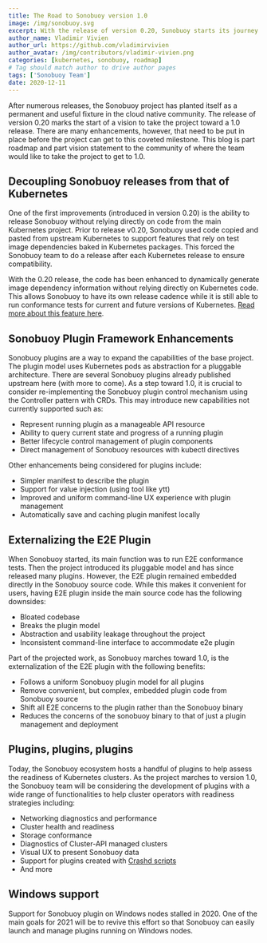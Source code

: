 ```yaml
---
title: The Road to Sonobuoy version 1.0
image: /img/sonobuoy.svg
excerpt: With the release of version 0.20, Sunobuoy starts its journey toward 1.0 -- let's see what it will take to get there.
author_name: Vladimir Vivien
author_url: https://github.com/vladimirvivien
author_avatar: /img/contributors/vladimir-vivien.png
categories: [kubernetes, sonobuoy, roadmap]
# Tag should match author to drive author pages
tags: ['Sonobuoy Team']
date: 2020-12-11
---
```


After numerous releases, the Sonobuoy project has planted itself as a permanent and useful fixture in the cloud native community.  The release of version 0.20 marks the start of a vision to take the project toward a 1.0 release.  There are many enhancements, however, that need to be put in place before the project can get to this coveted milestone.  This blog is part roadmap and part vision statement to the community of where the team would like to take the project to get to 1.0.

## Decoupling Sonobuoy releases from that of Kubernetes
One of the first improvements (introduced in version 0.20) is the ability to release Sonobuoy without relying directly on code from the main Kubernetes project.  Prior to release v0.20, Sonobuoy used code copied and pasted from upstream Kubernetes to support features that rely on test image dependencies baked in Kubernetes packages. This forced the Sonobuoy team to do a release after each Kubernetes release to ensure compatibility.  

With the 0.20 release, the code has been enhanced to dynamically generate image dependency information without relying directly on Kubernetes code.  This allows Sonobuoy to have its own release cadence while it is still able to run conformance tests for current and future versions of Kubernetes. [Read more about this feature here](/decoupling-sonobuoy-and-kubernetes).

## Sonobuoy Plugin Framework Enhancements
Sonobuoy plugins are a way to expand the capabilities of the base project.  The plugin model uses Kubernetes pods as abstraction for a pluggable architecture.  There are several Sonobuoy plugins already published upstream here (with more to come).  As a step toward 1.0, it is crucial to consider re-implementing the Sonobuoy plugin control mechanism using the Controller pattern with CRDs.  This may introduce new capabilities not currently supported such as:

 * Represent running plugin as a manageable API resource
 * Ability to query current state and progress of a running plugin
 * Better lifecycle control management of plugin components
 * Direct management of Sonobuoy resources with kubectl directives

Other enhancements being considered for plugins include:
 * Simpler manifest to describe the plugin
 * Support for value injection (using tool like ytt)
 * Improved and uniform command-line UX experience with plugin management
 * Automatically save and caching plugin manifest locally

## Externalizing the E2E Plugin
 
When Sonobuoy started, its main function was to run E2E conformance tests.  Then the project introduced its pluggable model and has since released many plugins.  However, the E2E plugin remained embedded directly in the Sonobuoy source code.  While this makes it convenient for users, having E2E plugin inside the main source code has the following downsides:

 * Bloated codebase
 * Breaks the plugin model
 * Abstraction and usability leakage throughout the project
 * Inconsistent command-line interface to accommodate e2e plugin

Part of the projected work, as Sonobuoy marches toward 1.0, is the externalization of the  E2E plugin with the following benefits:

 * Follows a uniform Sonobuoy plugin model for all plugins
 * Remove convenient, but complex, embedded plugin code from Sonobuoy source
 * Shift all E2E concerns to the plugin rather than the Sonobuoy binary
 * Reduces the concerns of the sonobuoy binary to that of just a plugin management and deployment

## Plugins, plugins, plugins
Today, the Sonobuoy ecosystem hosts a handful of plugins to help assess the readiness of Kubernetes clusters.  As the project marches to version 1.0, the Sonobuoy team will be considering the development of plugins with a wide range of functionalities to help cluster operators with readiness strategies including:

 * Networking diagnostics and performance
 * Cluster health and readiness
 * Storage conformance
 * Diagnostics of Cluster-API managed clusters
 * Visual UX to present Sonobuoy data
 * Support for plugins created with [Crashd scripts](https://github.com/vmware-tanzu/crash-diagnostics)
 * And more

## Windows support
Support for Sonobuoy plugin on Windows nodes stalled in 2020.  One of the main goals for 2021 will be to revive this effort so that Sonobuoy can easily launch and manage plugins running on Windows nodes.
